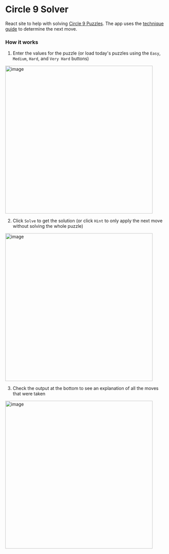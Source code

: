 # Circle 9 Solver
React site to help with solving [Circle 9 Puzzles](https://circle9puzzle.com/circle9/). The app uses the [technique guide](https://circle9puzzle.com/circle9/techniques.html) to determine the next move.

### How it works
1. Enter the values for the puzzle (or load today's puzzles using the `Easy`, `Medium`, `Hard`, and `Very Hard` buttons)

<img width="464" alt="image" src="https://github.com/brianliebe/circle9/assets/25470007/f99b8614-6022-4067-a523-e46c8ee63a5c">
  
2. Click `Solve` to get the solution (or click `Hint` to only apply the next move without solving the whole puzzle)

<img width="464" alt="image" src="https://github.com/brianliebe/circle9/assets/25470007/d26e46c3-7fb1-43b2-ac2f-37d0f89a1a53">

3. Check the output at the bottom to see an explanation of all the moves that were taken

<img width="464" alt="image" src="https://github.com/brianliebe/circle9/assets/25470007/814b4606-ad11-4f05-8089-907091c6825b">

